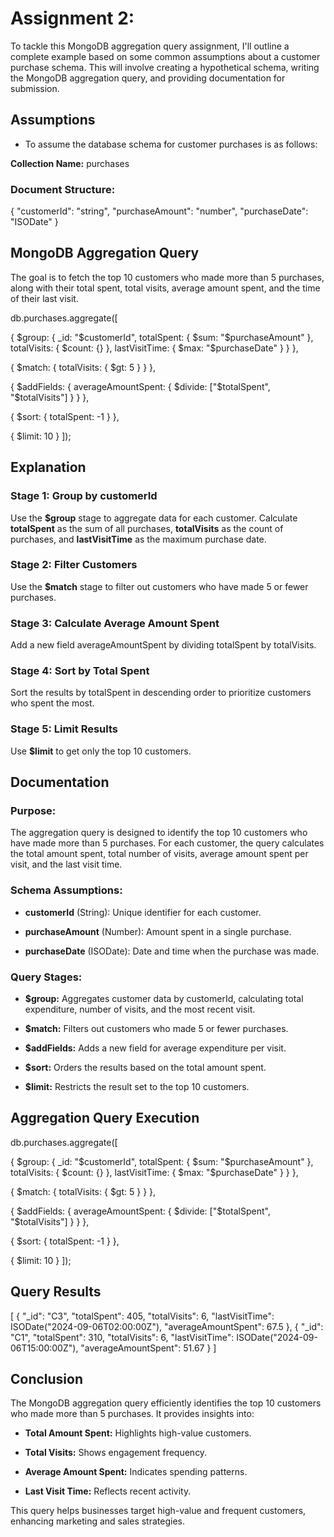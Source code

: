 # Assignment 2:

To tackle this MongoDB aggregation query assignment, I'll outline a complete example based on some common assumptions about a customer purchase schema. This will involve creating a hypothetical schema, writing the MongoDB aggregation query, and providing documentation for submission.

## Assumptions

- To assume the database schema for customer purchases is as follows:

**Collection Name:** purchases

### Document Structure:

{
  "customerId": "string",
  "purchaseAmount": "number",
  "purchaseDate": "ISODate"
}

## MongoDB Aggregation Query

The goal is to fetch the top 10 customers who made more than 5 purchases, along with their total spent, total visits, average amount spent, and the time of their last visit.

db.purchases.aggregate([
 
  {
    $group: {
      _id: "$customerId",
      totalSpent: { $sum: "$purchaseAmount" },
      totalVisits: { $count: {} },
      lastVisitTime: { $max: "$purchaseDate" }
    }
  },
  
  {
    $match: {
      totalVisits: { $gt: 5 }
    }
  },
 
  {
    $addFields: {
      averageAmountSpent: { $divide: ["$totalSpent", "$totalVisits"] }
    }
  },
  
  {
    $sort: {
      totalSpent: -1
    }
  },
 
  {
    $limit: 10
  }
]);

## Explanation

### **Stage 1: Group by** customerId

Use the **$group** stage to aggregate data for each customer. Calculate **totalSpent** as the sum of all purchases, **totalVisits** as the count of purchases, and **lastVisitTime** as the maximum purchase date.


### **Stage 2: Filter Customers**

Use the **$match** stage to filter out customers who have made 5 or fewer purchases.

### **Stage 3: Calculate Average Amount Spent**

Add a new field averageAmountSpent by dividing totalSpent by totalVisits.

### **Stage 4: Sort by Total Spent**

Sort the results by totalSpent in descending order to prioritize customers who spent the most.

### **Stage 5: Limit Results**

Use **$limit** to get only the top 10 customers.

## Documentation

### Purpose: 

The aggregation query is designed to identify the top 10 customers who have made more than 5 purchases. For each customer, the query calculates the total amount spent, total number of visits, average amount spent per visit, and the last visit time.

### Schema Assumptions:

- **customerId** (String): Unique identifier for each customer.

- **purchaseAmount** (Number): Amount spent in a single purchase.

- **purchaseDate** (ISODate): Date and time when the purchase was made.

### Query Stages:

- **$group:** Aggregates customer data by customerId, calculating total expenditure, number of visits, and the most recent visit.

- **$match:** Filters out customers who made 5 or fewer purchases.

- **$addFields:** Adds a new field for average expenditure per visit.

- **$sort:** Orders the results based on the total amount spent.

- **$limit:** Restricts the result set to the top 10 customers.

## Aggregation Query Execution

db.purchases.aggregate([
  
  {
    $group: {
      _id: "$customerId",
      totalSpent: { $sum: "$purchaseAmount" },
      totalVisits: { $count: {} },
      lastVisitTime: { $max: "$purchaseDate" }
    }
  },
  
  {
    $match: {
      totalVisits: { $gt: 5 }
    }
  },

  {
    $addFields: {
      averageAmountSpent: { $divide: ["$totalSpent", "$totalVisits"] }
    }
  },
  
  {
    $sort: {
      totalSpent: -1
    }
  },

  {
    $limit: 10
  }
]);

## Query Results
[
  {
    "_id": "C3",
    "totalSpent": 405,
    "totalVisits": 6,
    "lastVisitTime": ISODate("2024-09-06T02:00:00Z"),
    "averageAmountSpent": 67.5
  },
  {
    "_id": "C1",
    "totalSpent": 310,
    "totalVisits": 6,
    "lastVisitTime": ISODate("2024-09-06T15:00:00Z"),
    "averageAmountSpent": 51.67
  }
]

## Conclusion

The MongoDB aggregation query efficiently identifies the top 10 customers who made more than 5 purchases. It provides insights into:

- **Total Amount Spent:** Highlights high-value customers.

- **Total Visits:** Shows engagement frequency.

- **Average Amount Spent:** Indicates spending patterns.

- **Last Visit Time:** Reflects recent activity.

This query helps businesses target high-value and frequent customers, enhancing marketing and sales strategies.
